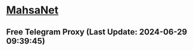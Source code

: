 
# [MahsaNet](https://t.me/mahsa_net)
## Free Telegram Proxy (Last Update: 2024-06-29 09:39:45)

    